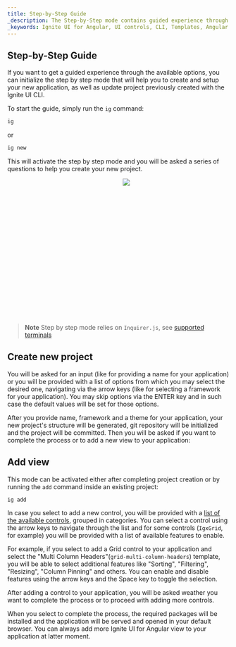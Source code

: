 ```yaml
---
title: Step-by-Step Guide
_description: The Step-by-Step mode contains guided experience through the Ignite UI CLI options.
_keywords: Ignite UI for Angular, UI controls, CLI, Templates, Angular widgets, web widgets, UI widgets, Angular, Native Angular Components Suite, Native Angular Controls, Native Angular Components Library
---
```


## Step-by-Step Guide
If you want to get a guided experience through the available options, you can initialize the step by step mode that will help you to create and setup your new application, as well as update project previously created with the Ignite UI CLI.

To start the guide, simply run the `ig` command:

```bash
ig
```
or
```bash
ig new
```

This will activate the step by step mode and you will be asked a series of questions to help you create your new project.

<div style="display:inline-block;">
    <a style="background: url(../../../images/general/buildCLIapp.gif); display:flex; justify-content:center; min-width:540px; min-height:315px;"
       href="https://youtu.be/QK_NsdtdA70" target="_blank">
        <img src="../../../images/general/play.svg" style="vertical-align: middle;" />
    </a>
</div>

> **Note** Step by step mode relies on `Inquirer.js`, see [supported terminals](https://github.com/SBoudrias/Inquirer.js#support-os-terminals)



## Create new project

You will be asked for an input (like for providing a name for your application) or you will be provided with a list of options from which you may select the desired one, navigating via the arrow keys
(like for selecting a framework for your application).
You may skip options via the ENTER key and in such case the default values will be set for those options.


After you provide name, framework and a theme for your application, your new project's structure will be generated, git repository will be initialized and the project will be committed. Then you will be asked if you want to complete the process or to add a new view to your application:

## Add view

This mode can be activated either after completing project creation or by running the `add` command inside an existing project:
```bash
ig add
``` 

In case you select to add a new control, you will be provided with a [list of the available controls](ig-add.md#templates), grouped in categories.
You can select a control using the arrow keys to navigate through the list and for some controls (`IgxGrid`, for example) you will be provided with a list of available features to enable.


For example, if you select to add a Grid control to your application and select the "Multi Column Headers"(`grid-multi-column-headers`) template, you will be able to select additional features like "Sorting", "Filtering", "Resizing", "Column Pinning" and others.
You can enable and disable features using the arrow keys and the Space key to toggle the selection.


After adding a control to your application, you will be asked weather you want to complete the process or to proceed with adding more controls.


When you select to complete the process, the required packages will be installed and the application will be served and opened in your default browser.
You can always add more Ignite UI for Angular view to your application at latter moment.
